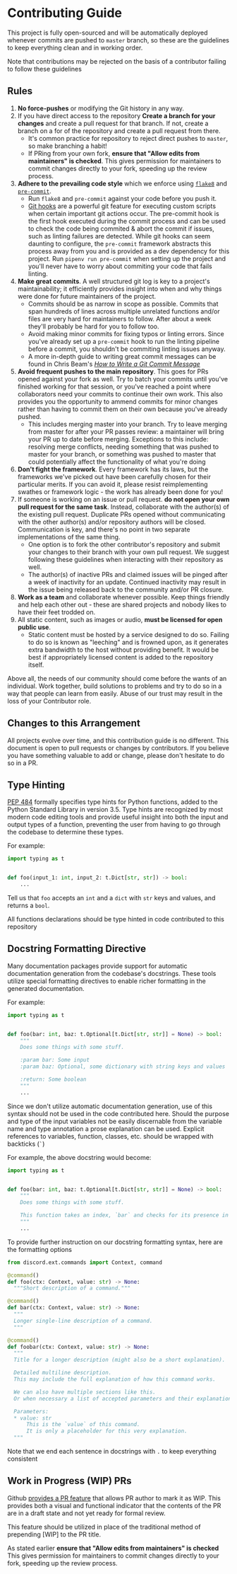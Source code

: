 # Contributing Guide

This project is fully open-sourced and will be automatically deployed whenever commits are pushed to `master` branch, so these are the guidelines to keep everything clean and in working order.

Note that contributions may be rejected on the basis of a contributor failing to follow these guidelines

## Rules

1. **No force-pushes** or modifying the Git history in any way.
2. If you have direct access to the repository **Create a branch for your changes** and create a pull request for that branch. If not, create a branch on a for of the repository and create a pull request from there.
   * It's common practice for repository to reject direct pushes to `master`, so make branching a habit!
   * If PRing from your own fork, **ensure that "Allow edits from maintainers" is checked**. This gives permission for maintainers to commit changes directly to your fork, speeding up the review process.
3. **Adhere to the prevailing code style** which we enforce using [`flake8`](https://flake8.pycqa.org/en/latest/index.html) and [`pre-commit`](https://pre-commit.com/).
   * Run `flake8` and `pre-commit` against your code before you push it.
   * [Git hooks](https://git-scm.com/book/en/v2/Customizing-Git-Git-Hooks) are a powerful git feature for executing custom scripts when certain important git actions occur. The pre-commit hook is the first hook executed during the commit process and can be used to check the code being commited & abort the commit if issues, such as linting failures are detected. While git hooks can seem daunting to configure, the `pre-commit` framework abstracts this process away from you and is provided as a dev dependency for this project. Run `pipenv run pre-commit` when setting up the project and you'll never have to worry about commiting your code that fails linting.
4. **Make great commits**. A well structured git log is key to a project's maintainability; it efficiently provides insight into when and why things were done for future maintainers of the project.
    * Commits should be as narrow in scope as possible. Commits that span hundreds of lines across multiple unrelated functions and/or files are very hard for maintainers to follow. After about a week they'll probably be hard for you to follow too.
    * Avoid making minor commits for fixing typos or linting errors. Since you've already set up a `pre-commit` hook to run the linting pipeline before a commit, you shouldn't be commiting linting issues anyway.
    * A more in-depth guide to writing great commit messages can be found in Chris Beam's [*How to Write a Git Commit Message*](https://chris.beams.io/posts/git-commit/)
5. **Avoid frequent pushes to the main repository**. This goes for PRs opened against your fork as well. Try to batch your commits until you've finished working for that session, or you've reached a point where collaborators need your commits to continue their own work. This also provides you the opportunity to ammend commits for minor changes rather than having to commit them on their own because you've already pushed.
    * This includes merging master into your branch. Try to leave merging from master for after your PR passes review: a maintainer will bring your PR up to date before merging. Exceptions to this include: resolving merge conflicts, needing something that was pushed to master for your branch, or something was pushed to master that could potentially affect the functionality of what you're doing
6. **Don't fight the framework**. Every framework has its laws, but the frameworks we've picked out have been carefully chosen for their particular merits. If you can avoid it, please resist reimplementing swathes or framework logic - the work has already been done for you!
7. If someone is working on an issue or pull request. **do not open your own pull request for the same task**. Instead, collaborate with the author(s) of the existing pull request. Duplicate PRs opened without communicating with the other author(s) and/or repository authors will be closed. Communication is key, and there's no point in two separate implementations of the same thing.
    * One option is to fork the other contributor's repository and submit your changes to their branch with your own pull request. We suggest following these guidelines when interacting with their repository as well.
    * The author(s) of inactive PRs and claimed issues will be pinged after a week of inactivity for an update. Continued inactivity may result in the issue being released back to the community and/or PR closure.
8. **Work as a team** and collaborate whenever possible. Keep things friendly and help each other out - these are shared projects and nobody likes to have their feet trodded on.
9. All static content, such as images or audio, **must be licensed for open public use**.
    * Static content must be hosted by a service designed to do so. Failing to do so is known as "leeching" and is frowned upon, as it generates extra bandwidth to the host without providing benefit. It would be best if appropriately licensed content is added to the repository itself.

Above all, the needs of our community should come before the wants of an individual. Work together, build solutions to problems and try to do so in a way that people can learn from easily. Abuse of our trust may result in the loss of your Contributor role.

## Changes to this Arrangement

All projects evolve over time, and this contribution guide is no different. This document is open to pull requests or changes by contributors. If you believe you have something valuable to add or change, please don't hesitate to do so in a PR.

## Type Hinting

[PEP 484](https://www.python.org/dev/peps/pep-0484/) formally specifies type hints for Python functions, added to the Python Standard Library in version 3.5. Type hints are recognized by most modern code editing tools and provide useful insight into both the input and output types of a function, preventing the user from having to go through the codebase to determine these types.

For example:

```py
import typing as t


def foo(input_1: int, input_2: t.Dict[str, str]) -> bool:
    ...
```

Tell us that `foo` accepts an `int` and a `dict` with `str` keys and values, and returns a `bool`.

All functions declarations should be type hinted in code contributed to this repository

## Docstring Formatting Directive

Many documentation packages provide support for automatic documentation generation from the codebase's docstrings. These tools utilize special formatting directives to enable richer formatting in the generated documentation.

For example:

```py
import typing as t


def foo(bar: int, baz: t.Optional[t.Dict[str, str]] = None) -> bool:
    """
    Does some things with some stuff.

    :param bar: Some input
    :param baz: Optional, some dictionary with string keys and values

    :return: Some boolean
    """
    ...
```

Since we don't utilize automatic documentation generation, use of this syntax should not be used in the code contributed here. Should the purpose and type of the input variables not be easily discernable from the variable name and type annotation a prose explanation can be used. Explicit references to variables, function, classes, etc. should be wrapped with backticks (`` ` ``)

For example, the above docstring would become:

```py
import typing as t


def foo(bar: int, baz: t.Optional[t.Dict[str, str]] = None) -> bool:
    """
    Does some things with some stuff.

    This function takes an index, `bar` and checks for its presence in the database `baz`, passed as a dictionary. Returns `False` if `baz` is not passed.
    """
    ...
```

To provide further instruction on our docstring formatting syntax, here are the formatting options

```py
from discord.ext.commands import Context, command

@command()
def foo(ctx: Context, value: str) -> None:
  """Short description of a command."""

@command()
def bar(ctx: Context, value: str) -> None:
  """
  Longer single-line description of a command.
  """

@command()
def foobar(ctx: Context, value: str) -> None:
  """
  Title for a longer description (might also be a short explanation).

  Detailed multiline description.
  This may include the full explanation of how this command works.

  We can also have multiple sections like this.
  Or when necessary a list of accepted parameters and their explanation.

  Parameters:
  * value: str
      This is the `value` of this command.
      It is only a placeholder for this very explanation.
  """
```

Note that we end each sentence in docstrings with `.` to keep everything consistent

## Work in Progress (WIP) PRs

Github [provides a PR feature](https://github.com/python-discord/bot/blob/master/CONTRIBUTING.md) that allows PR author to mark it as WIP. This provides both a visual and functional indicator that the contents of the PR are in a draft state and not yet ready for formal review.

This feature should be utilized in place of the traditional method of prepending [WIP] to the PR title.

As stated earlier **ensure that "Allow edits from maintainers" is checked** This gives permission for maintainers to commit changes directly to your fork, speeding up the review process.
